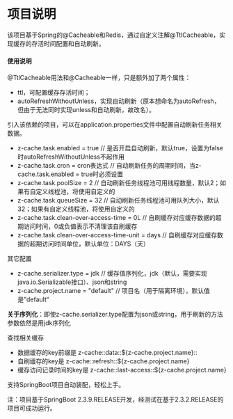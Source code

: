 # 项目说明
该项目基于Spring的@Cacheable和Redis，通过自定义注解@TtlCacheable，实现缓存的存活时间配置和自动刷新。

#### 使用说明
@TtlCacheable用法和@Cacheable一样，只是额外加了两个属性：

* ttl，可配置缓存存活时间；
* autoRefreshWithoutUnless，实现自动刷新（原本想命名为autoRefresh， 但由于无法同时实现unless和自动刷新，故改名）。

引入该依赖的项目，可以在application.properties文件中配置自动刷新任务相关数据。

* z-cache.task.enabled = true // 是否开启自动刷新，默认true，设置为false时autoRefreshWithoutUnless不起作用
* z-cache.task.cron = cron表达式 // 自动刷新任务的周期时间，当z-cache.task.enabled = true时必须设置
* z-cache.task.poolSize = 2 // 自动刷新任务线程池可用线程数量，默认2；如果有自定义线程池，将使用自定义的
* z-cache.task.queueSize = 32 // 自动刷新任务线程池可用队列大小，默认32；如果有自定义线程池，将使用自定义的
* z-cache.task.clean-over-access-time = 0L // 自刷缓存对应缓存数据的超期访问时间，0或负值表示不清理该自刷缓存
* z-cache.task.clean-over-access-time-unit = days // 自刷缓存对应缓存数据的超期访问时间单位，默认单位：DAYS（天）

其它配置

* z-cache.serializer.type = jdk // 缓存值序列化，jdk（默认，需要实现java.io.Serializable接口）、json和string
* z-cache.project.name = "default" // 项目名（用于隔离环境），默认值是”default“

<b>关于序列化</b>：即使z-cache.serializer.type配置为json或string，用于刷新的方法参数依然是用jdk序列化

查找相关缓存

* 数据缓存的key前缀是 z-cache::data::${z-cache.project.name}::
* 自刷缓存的key是 z-cache::refresh::${z-cache.project.name}
* 缓存访问记录时间的key是 z-cache::last-access::${z-cache.project.name}

支持SpringBoot项目自动装配，轻松上手。

注：项目基于SpringBoot 2.3.9.RELEASE开发，经测试在基于2.3.2.RELEASE的项目可成功运行。